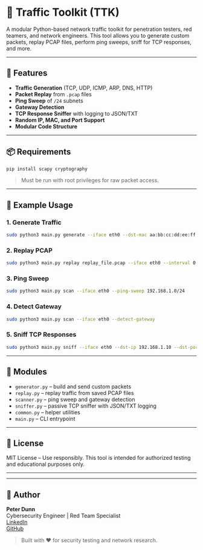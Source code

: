 # 🧰 Traffic Toolkit (TTK)

A modular Python-based network traffic toolkit for penetration testers, red teamers, and network engineers. This tool allows you to generate custom packets, replay PCAP files, perform ping sweeps, sniff for TCP responses, and more.

---

## 🚀 Features

- **Traffic Generation** (TCP, UDP, ICMP, ARP, DNS, HTTP)
- **Packet Replay** from `.pcap` files
- **Ping Sweep** of `/24` subnets
- **Gateway Detection**
- **TCP Response Sniffer** with logging to JSON/TXT
- **Random IP, MAC, and Port Support**
- **Modular Code Structure**

---

## 📦 Requirements

```bash
pip install scapy cryptography
```

> Must be run with root privileges for raw packet access.

---

## 🧪 Example Usage

### 1. Generate Traffic
```bash
sudo python3 main.py generate --iface eth0 --dst-mac aa:bb:cc:dd:ee:ff --dst-ip 192.168.1.10 --protocol TCP
```

### 2. Replay PCAP
```bash
sudo python3 main.py replay replay_file.pcap --iface eth0 --interval 0.5
```

### 3. Ping Sweep
```bash
sudo python3 main.py scan --iface eth0 --ping-sweep 192.168.1.0/24
```

### 4. Detect Gateway
```bash
sudo python3 main.py scan --iface eth0 --detect-gateway
```

### 5. Sniff TCP Responses
```bash
sudo python3 main.py sniff --iface eth0 --dst-ip 192.168.1.10 --dst-port 80 --log-json out.json
```

---

## 📁 Modules

- `generator.py` – build and send custom packets
- `replay.py` – replay traffic from saved PCAP files
- `scanner.py` – ping sweep and gateway detection
- `sniffer.py` – passive TCP sniffer with JSON/TXT logging
- `common.py` – helper utilities
- `main.py` – CLI entrypoint

---

## 📜 License

MIT License – Use responsibly. This tool is intended for authorized testing and educational purposes only.

---

---

## 👤 Author

**Peter Dunn**  
Cybersecurity Engineer | Red Team Specialist  
[LinkedIn](https://www.linkedin.com/in/pdunncs/)  
[GitHub](https://github.com/viperpjd)

> Built with ❤️ for security testing and network research.
